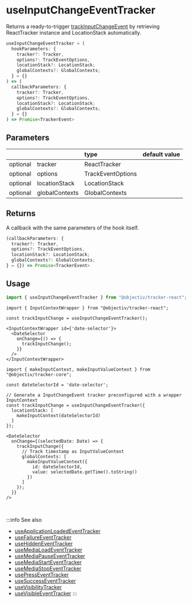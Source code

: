 # useInputChangeEventTracker

Returns a ready-to-trigger [trackInputChangeEvent](/tracking/react/api-reference/eventTrackers/trackInputChangeEvent.md) by retrieving ReactTracker instance and LocationStack automatically.

```ts
useInputChangeEventTracker = (
  hookParameters: {
    tracker?: Tracker,
    options?: TrackEventOptions,
    locationStack?: LocationStack;
    globalContexts?: GlobalContexts;
  } = {}
) => (
  callbackParameters: {
    tracker?: Tracker,
    options?: TrackEventOptions,
    locationStack?: LocationStack;
    globalContexts?: GlobalContexts;
  } = {}
) => Promise<TrackerEvent>
```

## Parameters
|          |                | type              | default value |
|:--------:|:---------------|:------------------|:--------------|
| optional | tracker        | ReactTracker      |               |
| optional | options        | TrackEventOptions |               |
| optional | locationStack  | LocationStack     |               |
| optional | globalContexts | GlobalContexts    |               |

## Returns
A callback with the same parameters of the hook itself.

```ts
(callbackParameters: {
  tracker?: Tracker,
  options?: TrackEventOptions,
  locationStack?: LocationStack;
  globalContexts?: GlobalContexts;
} = {}) => Promise<TrackerEvent>
```

## Usage
```ts
import { useInputChangeEventTracker } from "@objectiv/tracker-react";
```

```tsx title="Scenario: third party date selector with onChange callback"
import { InputContextWrapper } from "@objectiv/tracker-react";

const trackInputChange = useInputChangeEventTracker();

<InputContextWrapper id={'date-selector'}>
  <DateSelector
    onChange={() => {
      trackInputChange();
    }}
  />
</InputContextWrapper>
```

```tsx title="Scenario: virtual location wrapper and track timestamp when the DateSelector changes"
import { makeInputContext, makeInputValueContext } from "@objectiv/tracker-core";

const dateSelectorId = 'date-selector'; 

// Generate a InputChangeEvent tracker preconfigured with a wrapper InputContext
const trackInputChange = useInputChangeEventTracker({
  locationStack: [
    makeInputContext(dateSelectorId)
  ]
});

<DateSelector
  onChange={(selectedDate: Date) => {
    trackInputChange({
      // Track timestamp as InputValueContext
      globalContexts: [
        makeInputValueContext({
          id: dateSelectorId,
          value: selectedDate.getTime().toString()
        })
      ]
    });
  }}
/>
```

<br />

:::info See also
- [useApplicationLoadedEventTracker](/tracking/react/api-reference/hooks/eventTrackers/useApplicationLoadedEventTracker.md)
- [useFailureEventTracker](/tracking/react/api-reference/hooks/eventTrackers/useFailureEventTracker.md)
- [useHiddenEventTracker](/tracking/react/api-reference/hooks/eventTrackers/useHiddenEventTracker.md)
- [useMediaLoadEventTracker](/tracking/react/api-reference/hooks/eventTrackers/useMediaLoadEventTracker.md)
- [useMediaPauseEventTracker](/tracking/react/api-reference/hooks/eventTrackers/useMediaPauseEventTracker.md)
- [useMediaStartEventTracker](/tracking/react/api-reference/hooks/eventTrackers/useMediaStartEventTracker.md)
- [useMediaStopEventTracker](/tracking/react/api-reference/hooks/eventTrackers/useMediaStopEventTracker.md)
- [usePressEventTracker](/tracking/react/api-reference/hooks/eventTrackers/usePressEventTracker.md)
- [useSuccessEventTracker](/tracking/react/api-reference/hooks/eventTrackers/useSuccessEventTracker.md)
- [useVisibilityTracker](/tracking/react/api-reference/hooks/eventTrackers/useVisibilityTracker.md)
- [useVisibleEventTracker](/tracking/react/api-reference/hooks/eventTrackers/useVisibleEventTracker.md)
:::
